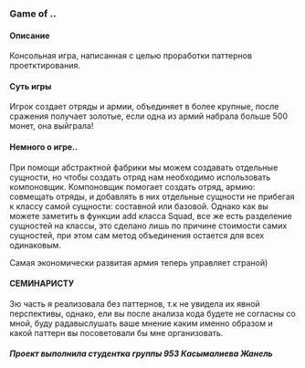 ### Game of ..
#### Описание 
Консольная игра, написанная с целью проработки паттернов проетктирования.

#### Суть игры
Игрок создает отряды и армии, объединяет в более крупные, после сражения получает золотые, если одна из армий набрала больше 500 монет, она выйграла!

#### Немного о игре..
При помощи абстрактной фабрики мы можем создавать отдельные сущности, но чтобы создать отряд нам необходимо использовать компоновщик.
Компоновщик помогает создать отряд, армию: совмещать отряды,  и добавлять в них отдельные сущности не прибегая к классу самой сущности: составной или базовoй.
Однако как вы можете заметить в функции add класса Squad, все же есть разделение сущностей на классы, это сделано лишь по причине стоимости самих сущностей, при этом сам метод объединения остается для всех одинаковым.

Самая экономически развитая армия теперь управляет страной)
#### СЕМИНАРИСТУ
3ю часть я реализовала без паттернов, т.к не увидела их явной перспективы, однако, ели вы после анализа кода будете не согласны со мной,
буду радавыслушать ваше мнение каким именно образом и какой паттерн вы посоветовали бы мне организовать.
##### Проект выполнила студентка группы 953 Касымалиева Жанель

